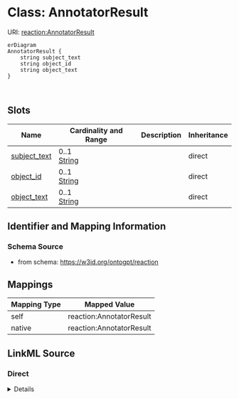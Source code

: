 

# Class: AnnotatorResult



URI: [reaction:AnnotatorResult](http://w3id.org/ontogpt/reaction/AnnotatorResult)



```mermaid
erDiagram
AnnotatorResult {
    string subject_text  
    string object_id  
    string object_text  
}



```



<!-- no inheritance hierarchy -->


## Slots

| Name | Cardinality and Range | Description | Inheritance |
| ---  | --- | --- | --- |
| [subject_text](subject_text.md) | 0..1 <br/> [String](String.md) |  | direct |
| [object_id](object_id.md) | 0..1 <br/> [String](String.md) |  | direct |
| [object_text](object_text.md) | 0..1 <br/> [String](String.md) |  | direct |









## Identifier and Mapping Information







### Schema Source


* from schema: https://w3id.org/ontogpt/reaction




## Mappings

| Mapping Type | Mapped Value |
| ---  | ---  |
| self | reaction:AnnotatorResult |
| native | reaction:AnnotatorResult |







## LinkML Source

<!-- TODO: investigate https://stackoverflow.com/questions/37606292/how-to-create-tabbed-code-blocks-in-mkdocs-or-sphinx -->

### Direct

<details>
```yaml
name: AnnotatorResult
from_schema: https://w3id.org/ontogpt/reaction
attributes:
  subject_text:
    name: subject_text
    from_schema: https://w3id.org/ontogpt/reaction
    rank: 1000
    domain_of:
    - AnnotatorResult
  object_id:
    name: object_id
    from_schema: https://w3id.org/ontogpt/reaction
    rank: 1000
    domain_of:
    - AnnotatorResult
  object_text:
    name: object_text
    from_schema: https://w3id.org/ontogpt/reaction
    rank: 1000
    domain_of:
    - AnnotatorResult

```
</details>

### Induced

<details>
```yaml
name: AnnotatorResult
from_schema: https://w3id.org/ontogpt/reaction
attributes:
  subject_text:
    name: subject_text
    from_schema: https://w3id.org/ontogpt/reaction
    rank: 1000
    alias: subject_text
    owner: AnnotatorResult
    domain_of:
    - AnnotatorResult
    range: string
  object_id:
    name: object_id
    from_schema: https://w3id.org/ontogpt/reaction
    rank: 1000
    alias: object_id
    owner: AnnotatorResult
    domain_of:
    - AnnotatorResult
    range: string
  object_text:
    name: object_text
    from_schema: https://w3id.org/ontogpt/reaction
    rank: 1000
    alias: object_text
    owner: AnnotatorResult
    domain_of:
    - AnnotatorResult
    range: string

```
</details>